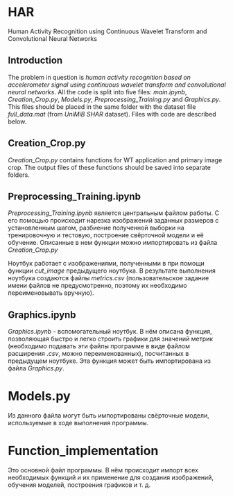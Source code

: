 # HAR
Human Activity Recognition using Continuous Wavelet Transform and Convolutional Neural Networks


## Introduction

The problem in question is _human activity recognition based on accelerometer signal using continuous wavelet transform and convolutional neural networks_. All the code is split into five files: _main.ipynb_, _Creation_Crop.py_, _Models.py_, _Preprocessing_Training.py_ and _Graphics.py_. This files should be placed in the same folder with the dataset file _full_data.mat_ (from _UniMiB SHAR_ dataset). Files with code are described below.


## Creation_Crop.py

_Creation_Crop.py_ contains functions for WT application and primary image crop. The output files of these functions should be saved into separate folders.


## Preprocessing_Training.ipynb

_Preprocessing_Training.ipynb_ является центральным файлом работы. С его помощью происходит нарезка изображений заданных размеров с установленным шагом, разбиение полученной выборки на тренировочную и тестовую, построение свёрточной модели и её обучение. Описанные в нем функции можно импортировать из файла _Creation_Crop.py_

Ноутбук работает с изображениями, полученными в при помощи функции _cut_image_ предыдущего ноутбука. В результате выполнения ноутбука создаются файлы _metrics.csv_ (пользовательское задание имени файлов не предусмотренно, поэтому их необходимо переименовывать вручную).

## Graphics.ipynb

_Graphics.ipynb_ - вспомогательный ноутбук. В нём описана функция, позволяющая быстро и легко строить графики для значений метрик (необходимо подавать эти файлы программе в виде файлом расширения _.csv_, можно переименованных), посчитанных в предыдущем ноутбуке. Эта функция может быть импортирована из файла _Graphics.py_.

# Models.py

Из данного файла могут быть импортированы свёрточные модели, используемые в ходе выполнения программы.

# Function_implementation

Это основной файл программы. В нём происходит импорт всех необходимых функций и их применение для создания изображений, обучения моделей, построения графиков и т. д.
